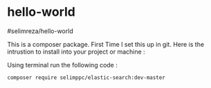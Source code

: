 # hello-world
#selimreza/hello-world

This is a composer package. First Time I set this up in git. Here is the intrustion to install into your project or machine : 

Using terminal run the following code :

`composer require selimppc/elastic-search:dev-master`
